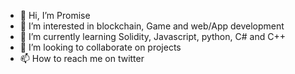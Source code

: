 - 👋 Hi, I’m Promise 
- 👀 I’m interested in blockchain,  Game and web/App development 
- 🌱 I’m currently learning Solidity,  Javascript, python, C# and C++
- 💞️ I’m looking to collaborate on projects 
- 📫 How to reach me on twitter

<!---
Diapmusic/Diapmusic is a ✨ special ✨ repository because its `README.md` (this file) appears on your GitHub profile.
You can click the Preview link to take a look at your changes.
--->
